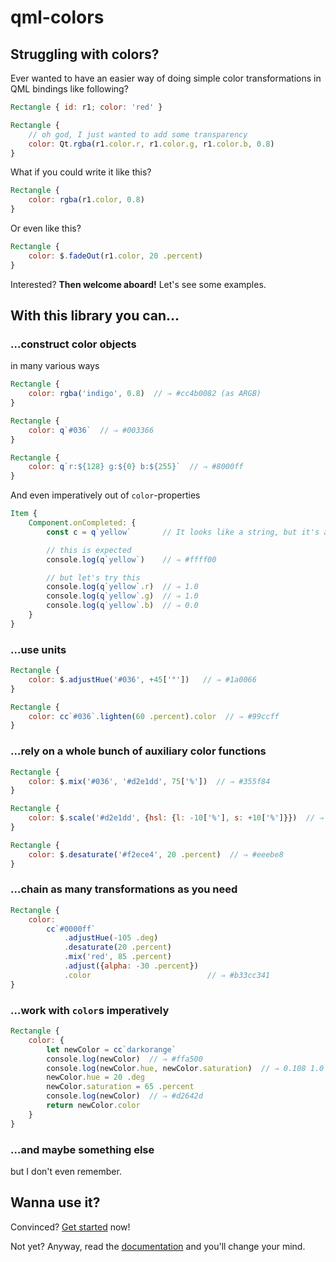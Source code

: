 # qml-colors

## Struggling with colors?

Ever wanted to have an easier way of doing simple color transformations in QML bindings like following?
```qml hl_lines="5"
Rectangle { id: r1; color: 'red' }

Rectangle {
	// oh god, I just wanted to add some transparency
	color: Qt.rgba(r1.color.r, r1.color.g, r1.color.b, 0.8)
}
```
What if you could write it like this?
```qml
Rectangle {
	color: rgba(r1.color, 0.8)
}
```
Or even like this?
```qml
Rectangle {
	color: $.fadeOut(r1.color, 20 .percent)
}
```
Interested? **Then welcome aboard!** Let's see some examples.

## With this library you can…

### …construct color objects

in many various ways

```qml
Rectangle {
	color: rgba('indigo', 0.8)  // ⇒ #cc4b0082 (as ARGB)
}
```

```qml
Rectangle {
	color: q`#036`  // ⇒ #003366
}
```

```qml
Rectangle {
	color: q`r:${128} g:${0} b:${255}`  // ⇒ #8000ff
}
```

And even imperatively out of `color`-properties

```qml hl_lines="3"
Item {
	Component.onCompleted: {
		const c = q`yellow`       // It looks like a string, but it's an object!

		// this is expected
		console.log(q`yellow`)    // ⇒ #ffff00

		// but let's try this
		console.log(q`yellow`.r)  // ⇒ 1.0
		console.log(q`yellow`.g)  // ⇒ 1.0
		console.log(q`yellow`.b)  // ⇒ 0.0
	}
}
```

### …use units

```qml
Rectangle {
	color: $.adjustHue('#036', +45['°'])   // ⇒ #1a0066
}
```
```qml
Rectangle {
	color: cc`#036`.lighten(60 .percent).color  // ⇒ #99ccff
}
```

### …rely on a whole bunch of auxiliary color functions

```qml
Rectangle {
	color: $.mix('#036', '#d2e1dd', 75['%'])  // ⇒ #355f84
}
```
```qml
Rectangle {
	color: $.scale('#d2e1dd', {hsl: {l: -10['%'], s: +10['%']}})  // ⇒ #b3d4cb
}
```
```qml
Rectangle {
	color: $.desaturate('#f2ece4', 20 .percent)  // ⇒ #eeebe8
}
```

### …chain as many transformations as you need

```qml
Rectangle {
	color:
		cc`#0000ff`
			.adjustHue(-105 .deg)
			.desaturate(20 .percent)
			.mix('red', 85 .percent)
			.adjust({alpha: -30 .percent})
			.color                          // ⇒ #b33cc341
}
```

### …work with `color`s imperatively

```qml hl_lines="3 6-7"
Rectangle {
	color: {
		let newColor = cc`darkorange`
		console.log(newColor)  // ⇒ #ffa500
		console.log(newColor.hue, newColor.saturation)  // ⇒ 0.108 1.0
		newColor.hue = 20 .deg
		newColor.saturation = 65 .percent
		console.log(newColor)  // ⇒ #d2642d
		return newColor.color
	}
}
```

### …and maybe something else

but I don't even remember.

## Wanna use it?

Convinced? [Get started][get-started] now!

Not yet? Anyway, read the [documentation][get-started] and you'll change your mind.

[get-started]: https://gooroo.github.io/qml-colors/getting-started/why/
